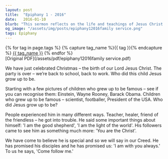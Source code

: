 ```yaml
---
layout: post
title:  "Epiphany 1 - 2016"
date:   2016-01-10
blurb: "This sermon reflects on the life and teachings of Jesus Christ. It discusses how Jesus was perceived in different ways by people - as a teacher, healer, and friend of the friendless. It emphasizes the important self-proclamations of Jesus, such as 'I am the good shepherd' and 'I am the light of the world'. The sermon concludes with the promise of Jesus to his disciples and to us, 'I am with you always.'"
og_image: "/assets/img/posts/epiphany12016family service.png"
tags: Epiphany
---    
```

<div class="tag-pills">
  {% for tag in page.tags %}
    {% capture tag_name %}{{ tag }}{% endcapture %}
    <a href="{{ site.baseurl }}/tag/{{ tag_name }}" class="tag-pill">{{ tag_name }}</a>
  {% endfor %}
</div>
[Original PDF](/assets/pdf/epiphany12016family service.pdf)

We have just celebrated Christmas – the birth of our Lord Jesus Christ. The party is over – we’re back to school, back to work. Who did this child Jesus grow up to be.

Starting with a few pictures of children who grew up to be famous – see if you can recognise them: Einstein, Wayne Rooney, Barack Obama. Children who grew up to be famous – scientist, footballer, President of the USA. Who did Jesus grow up to be?

People experienced him in many different ways. Teacher, healer, friend of the friendless – he got into trouble. He said some important things about himself: 'I am the good shepherd', 'I am the light of the world'. His followers came to see him as something much more: 'You are the Christ'.

We have come to believe he is special and so we will say in our Creed. He has promised his disciples and he has promised us: 'I am with you always.' To us he says, 'Come follow me.'
